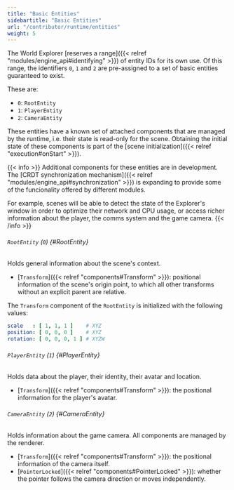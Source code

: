 ```yaml
---
title: "Basic Entities"
sidebartitle: "Basic Entities"
url: "/contributor/runtime/entities"
weight: 5
---
```


The World Explorer [reserves a range]({{< relref "modules/engine_api#identifying" >}}) of entity IDs for its own use. Of this range, the identifiers `0`, `1` and `2` are pre-assigned to a set of basic entities guaranteed to exist.

These are:

* `0`: `RootEntity`
* `1`: `PlayerEntity`
* `2`: `CameraEntity`

These entities have a known set of attached components that are managed by the runtime, i.e. their state is read-only for the scene. Obtaining the initial state of these components is part of the [scene initialization]({{< relref "execution#onStart" >}}).

{{< info >}}
Additional components for these entities are in development. The [CRDT synchronization mechanism]({{< relref "modules/engine_api#synchronization" >}}) is expanding to provide some of the funcionality offered by different modules.

For example, scenes will be able to detect the state of the Explorer's window in order to optimize their network and CPU usage, or access richer information about the player, the comms system and the game camera.
{{< /info >}}

###### `RootEntity` (`0`) {#RootEntity}

Holds general information about the scene's context.

* [`Transform`]({{< relref "components#Transform" >}}): positional information of the scene's origin point, to which all other transforms without an explicit parent are relative.

The `Transform` component of the `RootEntity` is initialized with the following values:

```yml
scale   : [ 1, 1, 1 ]    # XYZ
position: [ 0, 0, 0 ]    # XYZ
rotation: [ 0, 0, 0, 1 ] # XYZW
```

###### `PlayerEntity` (`1`) {#PlayerEntity}

Holds data about the player, their identity, their avatar and location.

* [`Transform`]({{< relref "components#Transform" >}}): the positional information for the player's avatar.


###### `CameraEntity` (`2`) {#CameraEntity}

Holds information about the game camera. All components are managed by the renderer.

* [`Transform`]({{< relref "components#Transform" >}}): the positional information of the camera itself.
* [`PointerLocked`]({{< relref "components#PointerLocked" >}}): whether the pointer follows the camera direction or moves independently.
